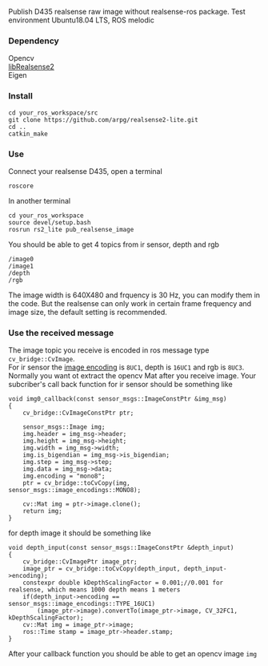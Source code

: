 Publish D435 realsense raw image without realsense-ros package. Test environment Ubuntu18.04 LTS, ROS melodic
### Dependency
Opencv <br>
[libRealsense2](https://github.com/IntelRealSense/librealsense) <br>
Eigen <br>
### Install
```
cd your_ros_workspace/src
git clone https://github.com/arpg/realsense2-lite.git
cd ..
catkin_make
```
### Use
Connect your realsense D435, open a terminal
```
roscore
```
In another terminal
```
cd your_ros_workspace
source devel/setup.bash
rosrun rs2_lite pub_realsense_image
```
You should be able to get 4 topics from ir sensor, depth and rgb
```
/image0
/image1
/depth
/rgb
```
The image width is 640X480 and frquency is 30 Hz, you can modify them in the code. But the realsense can only work in certain frame frequency and image size, the default setting is recommended.

### Use the received message
The image topic you receive is encoded in ros message type `cv_bridge::CvImage`. <br>
For ir sensor the [image encoding](http://docs.ros.org/jade/api/sensor_msgs/html/namespacesensor__msgs_1_1image__encodings.html) is `8UC1`, depth is `16UC1` and rgb is `8UC3`.
Normally you want ot extract the opencv Mat after you receive image. Your subcriber's call back function for ir sensor should be something like
```
void img0_callback(const sensor_msgs::ImageConstPtr &img_msg)
{
    cv_bridge::CvImageConstPtr ptr;

    sensor_msgs::Image img;
    img.header = img_msg->header;
    img.height = img_msg->height;
    img.width = img_msg->width;
    img.is_bigendian = img_msg->is_bigendian;
    img.step = img_msg->step;
    img.data = img_msg->data;
    img.encoding = "mono8";
    ptr = cv_bridge::toCvCopy(img, sensor_msgs::image_encodings::MONO8);

    cv::Mat img = ptr->image.clone();
    return img;
}
```
for depth image it should be something like
```
void depth_input(const sensor_msgs::ImageConstPtr &depth_input)
{    
    cv_bridge::CvImagePtr image_ptr;
    image_ptr = cv_bridge::toCvCopy(depth_input, depth_input->encoding);
    constexpr double kDepthScalingFactor = 0.001;//0.001 for realsense, which means 1000 depth means 1 meters
    if(depth_input->encoding == sensor_msgs::image_encodings::TYPE_16UC1)
        (image_ptr->image).convertTo(image_ptr->image, CV_32FC1, kDepthScalingFactor);
    cv::Mat img = image_ptr->image;
    ros::Time stamp = image_ptr->header.stamp;
}
```
After your callback function you should be able to get an opencv image `img`
